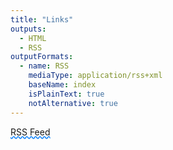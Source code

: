 ```yaml
---
title: "Links"
outputs:
  - HTML
  - RSS
outputFormats:
  - name: RSS
    mediaType: application/rss+xml
    baseName: index
    isPlainText: true
    notAlternative: true
---
```

<a href="https://krabf.com/links/index.xml/" style="text-decoration: underline wavy #007AFC;">RSS Feed</a>
